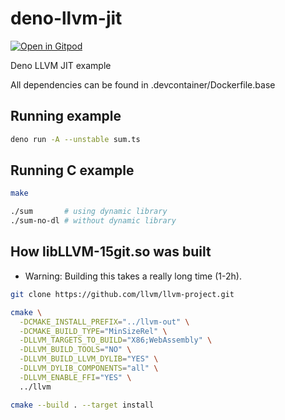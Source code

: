 # deno-llvm-jit

[![Open in Gitpod](https://gitpod.io/button/open-in-gitpod.svg)](https://gitpod.io/#https://github.com/glebbash/deno-llvm-jit)

Deno LLVM JIT example

All dependencies can be found in .devcontainer/Dockerfile.base

## Running example

```sh
deno run -A --unstable sum.ts
```

## Running C example

```sh
make

./sum       # using dynamic library
./sum-no-dl # without dynamic library
```

## How libLLVM-15git.so was built

- Warning: Building this takes a really long time (1-2h).

```sh
git clone https://github.com/llvm/llvm-project.git
```

```sh
cmake \
  -DCMAKE_INSTALL_PREFIX="../llvm-out" \
  -DCMAKE_BUILD_TYPE="MinSizeRel" \
  -DLLVM_TARGETS_TO_BUILD="X86;WebAssembly" \
  -DLLVM_BUILD_TOOLS="NO" \
  -DLLVM_BUILD_LLVM_DYLIB="YES" \
  -DLLVM_DYLIB_COMPONENTS="all" \
  -DLLVM_ENABLE_FFI="YES" \
  ../llvm
```

```sh
cmake --build . --target install
```
